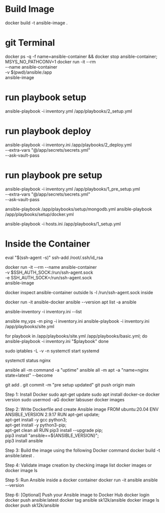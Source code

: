 # Build Image
docker build -t ansible-image .

# git Terminal
docker ps -q -f name=ansible-container && docker stop ansible-container; \
MSYS_NO_PATHCONV=1 docker run -it --rm \
--name ansible-container \
-v $(pwd)/ansible:/app \
ansible-image



# run playbook setup
ansible-playbook -i inventory.yml /app/playbooks/2_setup.yml 

# run playbook deploy
ansible-playbook -i inventory.ini /app/playbooks/2_deploy.yml \
  --extra-vars "@/app/secrets/secrets.yml" \
  --ask-vault-pass

# run playbook pre setup
ansible-playbook -i inventory.yml /app/playbooks/1_pre_setup.yml \
  --extra-vars "@/app/secrets/secrets.yml" \
  --ask-vault-pass

ansible-playbook /app/playbooks/setup/mongodb.yml
ansible-playbook /app/playbooks/setup/docker.yml

ansible-playbook -i hosts.ini /app/playbooks/1_setup.yml


# Inside the Container 
eval "$(ssh-agent -s)"
ssh-add /root/.ssh/id_rsa 


docker run -it --rm --name ansible-container \
    -v $SSH_AUTH_SOCK:/run/ssh-agent.sock \
    -e SSH_AUTH_SOCK=/run/ssh-agent.sock \
    ansible-image


docker inspect ansible-container     outside
ls -l /run/ssh-agent.sock            inside

docker run -it ansible-docker
ansible --version
apt list -a ansible


ansible-inventory -i inventory.ini --list

ansible my_vps -m ping -i inventory.ini
ansible-playbook -i inventory.ini /app/playbooks/site.yml

for playbook in /app/playbooks/site.yml /app/playbooks/basic.yml; do
    ansible-playbook -i inventory.ini "$playbook" 
done


sudo iptables -L -v -n
systemctl start systemd

systemctl status nginx


ansible all -m command -a "uptime"
ansible all -m apt -a "name=nginx state=latest" --become

git add .
git commit -m "pre setup updated"
git push origin main





























Step 1: Install Docker
sudo apt-get update
sudo apt install docker-ce
docker version
sudo usermod -aG docker labsuser
docker images

Step 2: Write Dockerfile and create Ansible image
FROM ubuntu:20.04
ENV ANSIBLE_VERSION 2.9.17
RUN apt-get update; \
    apt-get install -y gcc python3; \
    apt-get install -y python3-pip; \
    apt-get clean all
RUN pip3 install --upgrade pip; \
    pip3 install "ansible==${ANSIBLE_VERSION}"; \
    pip3 install ansible

Step 3: Build the image using the following Docker command
docker build -t ansible:latest .

Step 4: Validate image creation by checking image list
docker images
or
docker image ls

Step 5: Run Ansible inside a docker container
docker run -it ansible
ansible --version

Step 6: [Optional] Push your Ansible image to Docker Hub
docker login
docker push ansible:latest
docker tag ansible sk12k/ansible
docker image ls
docker push sk12k/ansible